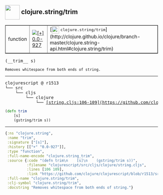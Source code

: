 ## <img width="48px" valign="middle" src="http://i.imgur.com/Hi20huC.png"> clojure.string/trim

 <table border="1">
<tr>
<td>function</td>
<td><a href="https://github.com/cljsinfo/api-refs/tree/0.0-927"><img valign="middle" alt="[+] 0.0-927" src="https://img.shields.io/badge/+-0.0--927-lightgrey.svg"></a> </td>
<td>
[<img height="24px" valign="middle" src="http://i.imgur.com/1GjPKvB.png"> <samp>clojure.string/trim</samp>](http://clojure.github.io/clojure/branch-master/clojure.string-api.html#clojure.string/trim)
</td>
</tr>
</table>

 <samp>
(__trim__ s)<br>
</samp>

```
Removes whitespace from both ends of string.
```

---

 <pre>
clojurescript @ r1513
└── src
    └── cljs
        └── clojure
            └── <ins>[string.cljs:106-109](https://github.com/clojure/clojurescript/blob/r1513/src/cljs/clojure/string.cljs#L106-L109)</ins>
</pre>

```clj
(defn trim
    [s]
    (gstring/trim s))
```


---

```clj
{:ns "clojure.string",
 :name "trim",
 :signature ["[s]"],
 :history [["+" "0.0-927"]],
 :type "function",
 :full-name-encode "clojure.string_trim",
 :source {:code "(defn trim\n    [s]\n    (gstring/trim s))",
          :filename "clojurescript/src/cljs/clojure/string.cljs",
          :lines [106 109],
          :link "https://github.com/clojure/clojurescript/blob/r1513/src/cljs/clojure/string.cljs#L106-L109"},
 :full-name "clojure.string/trim",
 :clj-symbol "clojure.string/trim",
 :docstring "Removes whitespace from both ends of string."}

```
